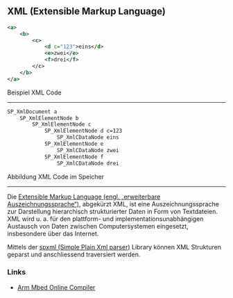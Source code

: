 ## XML (Extensible Markup Language)


```xml
<a>
    <b>
	    <c>
		    <d c="123">eins</d>
		    <e>zwei</e>
		    <f>drei</f>
	    </c>
    </b>
</a>
```

Beispiel XML Code 

- - -

```xml
SP_XmlDocument a
    SP_XmlElementNode b
        SP_XmlElementNode c
            SP_XmlElementNode d c=123
                SP_XmlCDataNode eins
            SP_XmlElementNode e 
                SP_XmlCDataNode zwei
            SP_XmlElementNode f
                SP_XmlCDataNode drei               
```

Abbildung XML Code im Speicher

- - -

Die [Extensible Markup Language (engl. „erweiterbare Auszeichnungssprache“)](http://de.wikipedia.org/wiki/Extensible_Markup_Language), abgekürzt XML, ist eine Auszeichnungssprache zur Darstellung hierarchisch strukturierter Daten in Form von Textdateien. XML wird u. a. für den plattform- und implementationsunabhängigen Austausch von Daten zwischen Computersystemen eingesetzt, insbesondere über das Internet.

Mittels der [spxml (Simple Plain Xml parser)](http://developer.mbed.org/users/hlipka/code/spxml/) Library können XML Strukturen geparst und anschliessend traversiert werden.

### Links

*  [Arm Mbed Online Compiler](https://developer.mbed.org/compiler/#import:/teams/smdiotkit2ch/code/XMLParser/)
